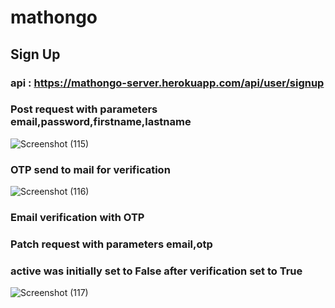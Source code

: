 # mathongo


## Sign Up
### api : https://mathongo-server.herokuapp.com/api/user/signup

### Post request with parameters email,password,firstname,lastname

![Screenshot (115)](https://user-images.githubusercontent.com/69637792/171494347-00df418c-1c0a-4d65-ba4a-1a9498a87c7d.png)

### OTP send to mail for verification

![Screenshot (116)](https://user-images.githubusercontent.com/69637792/171494479-4fa08d63-0ae0-4091-8874-766595be9a8f.png)

### Email verification with OTP
### Patch request with parameters email,otp
### active was initially set to False after verification set to True

![Screenshot (117)](https://user-images.githubusercontent.com/69637792/171494981-e83782a1-7639-4c08-bb5e-b466a1c34bcb.png)




<!--  -->
